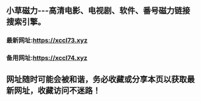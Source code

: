 ## **小草磁力---高清电影、电视剧、软件、番号磁力链接搜索引擎。**
### 最新网址:<a href="https://xccl73.xyz" target="_blank">https://xccl73.xyz</a>
### 备用网址:<a href="https://xccl74.xyz" target="_blank">https://xccl74.xyz</a>
## 网址随时可能会被和谐，务必收藏或分享本页以获取最新网址，收藏访问不迷路！
